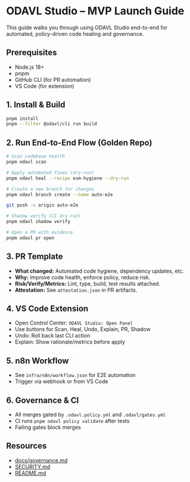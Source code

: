 # ODAVL Studio – MVP Launch Guide

This guide walks you through using ODAVL Studio end-to-end for automated, policy-driven code healing and governance.

## Prerequisites
- Node.js 18+
- pnpm
- GitHub CLI (for PR automation)
- VS Code (for extension)

## 1. Install & Build
```bash
pnpm install
pnpm --filter @odavl/cli run build
```

## 2. Run End-to-End Flow (Golden Repo)
```bash
# Scan codebase health
pnpm odavl scan

# Apply automated fixes (dry-run)
pnpm odavl heal --recipe esm-hygiene --dry-run

# Create a new branch for changes
pnpm odavl branch create --name auto-e2e

git push -u origin auto-e2e

# Shadow verify (CI dry-run)
pnpm odavl shadow verify

# Open a PR with evidence
pnpm odavl pr open
```

## 3. PR Template
- **What changed:** Automated code hygiene, dependency updates, etc.
- **Why:** Improve code health, enforce policy, reduce risk.
- **Risk/Verify/Metrics:** Lint, type, build, test results attached.
- **Attestation:** See `attestation.json` in PR artifacts.

## 4. VS Code Extension
- Open Control Center: `ODAVL Studio: Open Panel`
- Use buttons for Scan, Heal, Undo, Explain, PR, Shadow
- Undo: Roll back last CLI action
- Explain: Show rationale/metrics before apply

## 5. n8n Workflow
- See `infra/n8n/workflow.json` for E2E automation
- Trigger via webhook or from VS Code

## 6. Governance & CI
- All merges gated by `.odavl.policy.yml` and `.odavl/gates.yml`
- CI runs `pnpm odavl policy validate` after tests
- Failing gates block merges

## Resources
- [docs/governance.md](../docs/governance.md)
- [SECURITY.md](../SECURITY.md)
- [README.md](../README.md)
